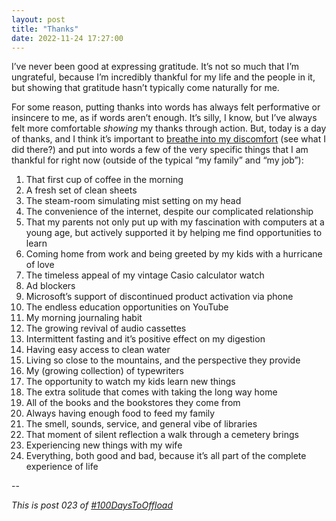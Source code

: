 ```yaml
---
layout: post
title: "Thanks"
date: 2022-11-24 17:27:00
---
```

I’ve never been good at expressing gratitude. It’s not so much that I’m ungrateful, because I’m incredibly thankful for my life and the people in it, but showing that gratitude hasn’t typically come naturally for me. 

For some reason, putting thanks into words has always felt performative or insincere to me, as if words aren’t enough. It’s silly, I know, but I’ve always felt more comfortable *showing* my thanks through action. But, today is a day of thanks, and I think it’s important to [breathe into my discomfort](/2022/10/27/breathing-into-discomfort.html) (see what I did there?) and put into words a few of the very specific things that I am thankful for right now (outside of the typical “my family” and “my job”):

1. That first cup of coffee in the morning 
2. A fresh set of clean sheets
3. The steam-room simulating mist setting on my head
4. The convenience of the internet, despite our complicated relationship
5. That my parents not only put up with my fascination with computers at a young age, but actively supported it by helping me find opportunities to learn 
6. Coming home from work and being greeted by my kids with a hurricane of love
7. The timeless appeal of my vintage Casio calculator watch
8. Ad blockers
9. Microsoft’s support of discontinued product activation via phone
10. The endless education opportunities on YouTube
11. My morning journaling habit
12. The growing revival of audio cassettes
13. Intermittent fasting and it’s positive effect on my digestion
16. Having easy access to clean water
17. Living so close to the mountains, and the perspective they provide
18. My (growing collection) of typewriters
19. The opportunity to watch my kids learn new things
20. The extra solitude that comes with taking the long way home
21. All of the books and the bookstores they come from
22. Always having enough food to feed my family
23. The smell, sounds, service, and general vibe of libraries
24. That moment of silent reflection a walk through a cemetery brings
25. Experiencing new things with my wife
26. Everything, both good and bad, because it’s all part of the complete experience of life

--

_This is post 023 of [#100DaysToOffload](https://100daystooffload.com/)_
